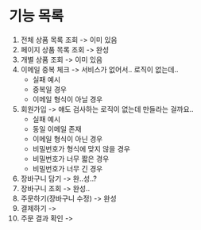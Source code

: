 # 기능 목록
1. 전체 상품 목록 조회 -> 이미 있음
2. 페이지 상품 목록 조회 -> 완성
3. 개별 상품 조회 -> 이미 있음
4. 이메일 중복 체크 -> 서비스가 없어서.. 로직이 없는데..
   - 실패 예시 
   - 중복일 경우 
   - 이메일 형식이 아닐 경우 
5. 회원가입 -> 얘도 검사하는 로직이 없는데 만들라는 걸까요..
   - 실패 예시
   - 동일 이메일 존재
   - 이메일 형식이 아닌 경우
   - 비밀번호가 형식에 맞지 않을 경우
   - 비밀번호가 너무 짧은 경우
   - 비밀번호가 너무 긴 경우
7. 장바구니 담기 -> 완..성..?
8. 장바구니 조회 -> 완성..
9. 주문하기(장바구니 수정) -> 완성
10. 결제하기 -> 
11. 주문 결과 확인 -> 
